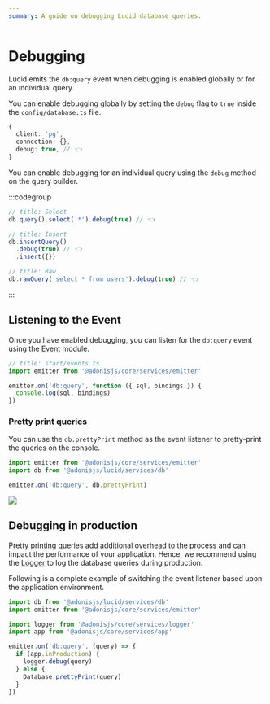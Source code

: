 ```yaml
---
summary: A guide on debugging Lucid database queries.
---
```


# Debugging

Lucid emits the `db:query` event when debugging is enabled globally or for an individual query.

You can enable debugging globally by setting the `debug` flag to `true` inside the `config/database.ts` file.

```ts
{
  client: 'pg',
  connection: {},
  debug: true, // 👈
}
```

You can enable debugging for an individual query using the `debug` method on the query builder.

:::codegroup

```ts
// title: Select
db.query().select('*').debug(true) // 👈
```

```ts
// title: Insert
db.insertQuery()
  .debug(true) // 👈
  .insert({})
```

```ts
// title: Raw
db.rawQuery('select * from users').debug(true) // 👈
```

:::

## Listening to the Event

Once you have enabled debugging, you can listen for the `db:query` event using the [Event](../digging-deeper/events.md) module.

```ts
// title: start/events.ts
import emitter from '@adonisjs/core/services/emitter'

emitter.on('db:query', function ({ sql, bindings }) {
  console.log(sql, bindings)
})
```

### Pretty print queries

You can use the `db.prettyPrint` method as the event listener to pretty-print the queries on the console.

```ts
import emitter from '@adonisjs/core/services/emitter'
import db from '@adonisjs/lucid/services/db'

emitter.on('db:query', db.prettyPrint)
```

![](https://res.cloudinary.com/adonis-js/image/upload/q_auto,f_auto/v1618890917/v5/query-events.png)

## Debugging in production

Pretty printing queries add additional overhead to the process and can impact the performance of your application. Hence, we recommend using the [Logger](../digging-deeper/logger.md) to log the database queries during production.

Following is a complete example of switching the event listener based upon the application environment.

```ts
import db from '@adonisjs/lucid/services/db'
import emitter from '@adonisjs/core/services/emitter'

import logger from '@adonisjs/core/services/logger'
import app from '@adonisjs/core/services/app'

emitter.on('db:query', (query) => {
  if (app.inProduction) {
    logger.debug(query)
  } else {
    Database.prettyPrint(query)
  }
})
```
